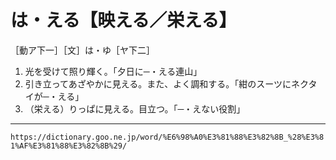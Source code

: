 # は・える【映える／栄える】

［動ア下一］［文］は・ゆ［ヤ下二］
1. 光を受けて照り輝く。「夕日に─・える連山」
2. 引き立ってあざやかに見える。また、よく調和する。「紺のスーツにネクタイが─・える」
3. （栄える）りっぱに見える。目立つ。「─・えない役割」

---
`https://dictionary.goo.ne.jp/word/%E6%98%A0%E3%81%88%E3%82%8B_%28%E3%81%AF%E3%81%88%E3%82%8B%29/`